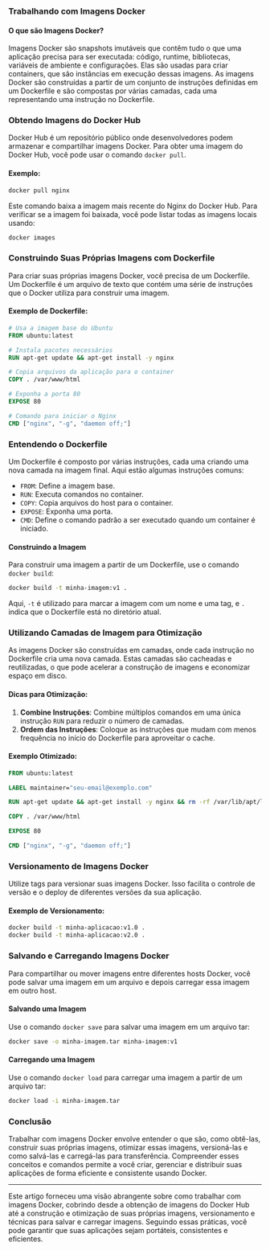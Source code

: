 ### Trabalhando com Imagens Docker

#### O que são Imagens Docker?

Imagens Docker são snapshots imutáveis que contêm tudo o que uma aplicação precisa para ser executada: código, runtime, bibliotecas, variáveis de ambiente e configurações. Elas são usadas para criar containers, que são instâncias em execução dessas imagens. As imagens Docker são construídas a partir de um conjunto de instruções definidas em um Dockerfile e são compostas por várias camadas, cada uma representando uma instrução no Dockerfile.

### Obtendo Imagens do Docker Hub

Docker Hub é um repositório público onde desenvolvedores podem armazenar e compartilhar imagens Docker. Para obter uma imagem do Docker Hub, você pode usar o comando `docker pull`.

#### Exemplo:

```sh
docker pull nginx
```

Este comando baixa a imagem mais recente do Nginx do Docker Hub. Para verificar se a imagem foi baixada, você pode listar todas as imagens locais usando:

```sh
docker images
```

### Construindo Suas Próprias Imagens com Dockerfile

Para criar suas próprias imagens Docker, você precisa de um Dockerfile. Um Dockerfile é um arquivo de texto que contém uma série de instruções que o Docker utiliza para construir uma imagem.

#### Exemplo de Dockerfile:

```Dockerfile
# Usa a imagem base do Ubuntu
FROM ubuntu:latest

# Instala pacotes necessários
RUN apt-get update && apt-get install -y nginx

# Copia arquivos da aplicação para o container
COPY . /var/www/html

# Exponha a porta 80
EXPOSE 80

# Comando para iniciar o Nginx
CMD ["nginx", "-g", "daemon off;"]
```

### Entendendo o Dockerfile

Um Dockerfile é composto por várias instruções, cada uma criando uma nova camada na imagem final. Aqui estão algumas instruções comuns:

- `FROM`: Define a imagem base.
- `RUN`: Executa comandos no container.
- `COPY`: Copia arquivos do host para o container.
- `EXPOSE`: Exponha uma porta.
- `CMD`: Define o comando padrão a ser executado quando um container é iniciado.

#### Construindo a Imagem

Para construir uma imagem a partir de um Dockerfile, use o comando `docker build`:

```sh
docker build -t minha-imagem:v1 .
```

Aqui, `-t` é utilizado para marcar a imagem com um nome e uma tag, e `.` indica que o Dockerfile está no diretório atual.

### Utilizando Camadas de Imagem para Otimização

As imagens Docker são construídas em camadas, onde cada instrução no Dockerfile cria uma nova camada. Estas camadas são cacheadas e reutilizadas, o que pode acelerar a construção de imagens e economizar espaço em disco.

#### Dicas para Otimização:

1. **Combine Instruções**: Combine múltiplos comandos em uma única instrução `RUN` para reduzir o número de camadas.
2. **Ordem das Instruções**: Coloque as instruções que mudam com menos frequência no início do Dockerfile para aproveitar o cache.

#### Exemplo Otimizado:

```Dockerfile
FROM ubuntu:latest

LABEL maintainer="seu-email@exemplo.com"

RUN apt-get update && apt-get install -y nginx && rm -rf /var/lib/apt/lists/*

COPY . /var/www/html

EXPOSE 80

CMD ["nginx", "-g", "daemon off;"]
```

### Versionamento de Imagens Docker

Utilize tags para versionar suas imagens Docker. Isso facilita o controle de versão e o deploy de diferentes versões da sua aplicação.

#### Exemplo de Versionamento:

```sh
docker build -t minha-aplicacao:v1.0 .
docker build -t minha-aplicacao:v2.0 .
```

### Salvando e Carregando Imagens Docker

Para compartilhar ou mover imagens entre diferentes hosts Docker, você pode salvar uma imagem em um arquivo e depois carregar essa imagem em outro host.

#### Salvando uma Imagem

Use o comando `docker save` para salvar uma imagem em um arquivo tar:

```sh
docker save -o minha-imagem.tar minha-imagem:v1
```

#### Carregando uma Imagem

Use o comando `docker load` para carregar uma imagem a partir de um arquivo tar:

```sh
docker load -i minha-imagem.tar
```

### Conclusão

Trabalhar com imagens Docker envolve entender o que são, como obtê-las, construir suas próprias imagens, otimizar essas imagens, versioná-las e como salvá-las e carregá-las para transferência. Compreender esses conceitos e comandos permite a você criar, gerenciar e distribuir suas aplicações de forma eficiente e consistente usando Docker.

---

Este artigo forneceu uma visão abrangente sobre como trabalhar com imagens Docker, cobrindo desde a obtenção de imagens do Docker Hub até a construção e otimização de suas próprias imagens, versionamento e técnicas para salvar e carregar imagens. Seguindo essas práticas, você pode garantir que suas aplicações sejam portáteis, consistentes e eficientes.